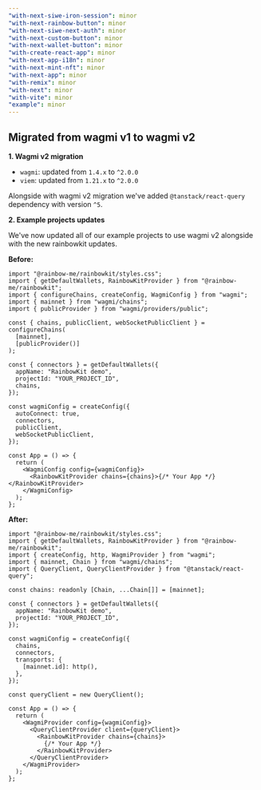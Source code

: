 ```yaml
---
"with-next-siwe-iron-session": minor
"with-next-rainbow-button": minor
"with-next-siwe-next-auth": minor
"with-next-custom-button": minor
"with-next-wallet-button": minor
"with-create-react-app": minor
"with-next-app-i18n": minor
"with-next-mint-nft": minor
"with-next-app": minor
"with-remix": minor
"with-next": minor
"with-vite": minor
"example": minor
---
```


## Migrated from wagmi v1 to wagmi v2 ###

**1. Wagmi v2 migration**

- `wagmi`: updated from `1.4.x` to `^2.0.0`
- `viem`: updated from `1.21.x` to `^2.0.0`

Alongside with wagmi v2 migration we've added `@tanstack/react-query` dependency with version `^5`.


**2. Example projects updates**

We've now updated all of our example projects to use wagmi v2 alongside with the new rainbowkit updates.

**Before:**

```tsx
import "@rainbow-me/rainbowkit/styles.css";
import { getDefaultWallets, RainbowKitProvider } from "@rainbow-me/rainbowkit";
import { configureChains, createConfig, WagmiConfig } from "wagmi";
import { mainnet } from "wagmi/chains";
import { publicProvider } from "wagmi/providers/public";

const { chains, publicClient, webSocketPublicClient } = configureChains(
  [mainnet],
  [publicProvider()]
);

const { connectors } = getDefaultWallets({
  appName: "RainbowKit demo",
  projectId: "YOUR_PROJECT_ID",
  chains,
});

const wagmiConfig = createConfig({
  autoConnect: true,
  connectors,
  publicClient,
  webSocketPublicClient,
});

const App = () => {
  return (
    <WagmiConfig config={wagmiConfig}>
      <RainbowKitProvider chains={chains}>{/* Your App */}</RainbowKitProvider>
    </WagmiConfig>
  );
};
```

**After:**

```tsx
import "@rainbow-me/rainbowkit/styles.css";
import { getDefaultWallets, RainbowKitProvider } from "@rainbow-me/rainbowkit";
import { createConfig, http, WagmiProvider } from "wagmi";
import { mainnet, Chain } from "wagmi/chains";
import { QueryClient, QueryClientProvider } from "@tanstack/react-query";

const chains: readonly [Chain, ...Chain[]] = [mainnet];

const { connectors } = getDefaultWallets({
  appName: "RainbowKit demo",
  projectId: "YOUR_PROJECT_ID",
});

const wagmiConfig = createConfig({
  chains,
  connectors,
  transports: {
    [mainnet.id]: http(),
  },
});

const queryClient = new QueryClient();

const App = () => {
  return (
    <WagmiProvider config={wagmiConfig}>
      <QueryClientProvider client={queryClient}>
        <RainbowKitProvider chains={chains}>
          {/* Your App */}
        </RainbowKitProvider>
      </QueryClientProvider>
    </WagmiProvider>
  );
};
```